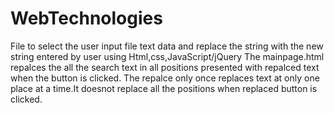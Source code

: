 # WebTechnologies
File to select the user input file text data and replace the string with the new string entered by user using Html,css,JavaScript/jQuery
The mainpage.html repalces the all the search text in all positions presented with repalced text when the button is clicked.
The repalce only once replaces text at only one place at a time.It doesnot replace all the positions when replaced button is clicked.
